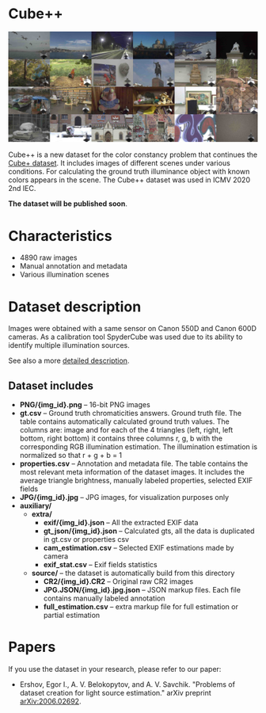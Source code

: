 # Cube++

![Image examples](./description/examples.jpg)

Cube++ is a new dataset for the color constancy problem that continues the [Cube+ dataset](https://ipg.fer.hr/ipg/resources/color_constancy). It includes images of different scenes under various conditions. For calculating the ground truth illuminance object with known colors appears in the scene. The Cube++ dataset was used in ICMV 2020 2nd IEC. 


**The dataset will be published soon**. 

# Characteristics
* 4890 raw images
* Manual annotation and metadata
* Various illumination scenes

# Dataset description
Images were obtained with a same sensor on Canon 550D and Canon 600D cameras. As a calibration tool SpyderCube was used due to its ability to identify multiple illumination sources. 

See also a more [detailed description](./description/description.md).

## Dataset includes
* **PNG/{img_id}.png** – 16-bit PNG images
* **gt.csv** – Ground truth chromaticities answers. Ground truth file. The table contains automatically calculated ground truth values. The columns are: image and for each of the 4 triangles (left, right, left bottom, right bottom) it contains three columns r, g, b with the corresponding RGB illumination estimation. The illumination estimation is normalized so that r + g + b = 1
* **properties.csv** – Annotation and metadata file. The table contains the most relevant meta information of the dataset images. It includes the average triangle brightness, manually labeled properties, selected EXIF fields
* **JPG/{img_id}.jpg** – JPG images, for visualization purposes only
* **auxiliary/** 
    * **extra/**
        * **exif/{img_id}.json** – All the extracted EXIF data
        * **gt_json/{img_id}.json** – Calculated gts, all the data is duplicated in gt.csv or properties csv
        * **cam_estimation.csv** – Selected EXIF estimations made by camera
        * **exif_stat.csv** – Exif fields statistics
    * **source/** – the dataset is automatically build from this directory
        * **CR2/{img_id}.CR2** – Original raw CR2 images
        * **JPG.JSON/{img_id}.jpg.json** – JSON markup files. Each file contains manually labeled annotation
        * **full_estimation.csv** – extra markup file for full estimation or partial estimation

# Papers
If you use the dataset in your research, please refer to our paper:
* Ershov, Egor I., A. V. Belokopytov, and A. V. Savchik. "Problems of dataset creation for light source estimation." arXiv preprint [arXiv:2006.02692](https://arxiv.org/abs/2006.02692).
